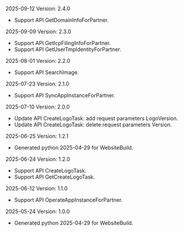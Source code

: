 2025-09-12 Version: 2.4.0
- Support API GetDomainInfoForPartner.


2025-09-09 Version: 2.3.0
- Support API GetIcpFilingInfoForPartner.
- Support API GetUserTmpIdentityForPartner.


2025-08-01 Version: 2.2.0
- Support API SearchImage.


2025-07-23 Version: 2.1.0
- Support API SyncAppInstanceForPartner.


2025-07-10 Version: 2.0.0
- Update API CreateLogoTask: add request parameters LogoVersion.
- Update API CreateLogoTask: delete request parameters Version.


2025-06-25 Version: 1.2.1
- Generated python 2025-04-29 for WebsiteBuild.

2025-06-24 Version: 1.2.0
- Support API CreateLogoTask.
- Support API GetCreateLogoTask.


2025-06-12 Version: 1.1.0
- Support API OperateAppInstanceForPartner.


2025-05-24 Version: 1.0.0
- Generated python 2025-04-29 for WebsiteBuild.

